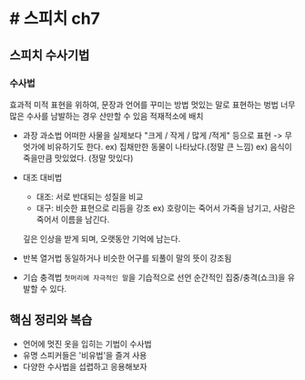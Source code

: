 # # 스피치 ch7

## 스피치 수사기법

### 수사법
  효과적 미적 표현을 위하여, 문장과 언어를 꾸미는 방법
  멋있는 말로 표현하는 벙법
  너무 많은 수사를 남발하는 경우 산만할 수 있음 적재적소에 배치

  * 과장 과소법
    어떠한 사물을 실제보다 "크게 / 작게 / 많게 /적게" 등으로 표현
    -> 무엇가에 비유하기도 한다. 
    ex) 집채만한 동물이 나타났다.(정말 큰 느낌)
    ex) 음식이 죽을만큼 맛있었다. (정말 맛있다)

  * 대조 대비법
    - 대조: 서로 반대되는 성질을 비교
    - 대구: 비슷한 표현으로 리듬을 강조
    ex) 호랑이는 죽어서 가죽을 남기고, 사람은 죽어서 이름을 남긴다.

    깊은 인상을 받게 되며, 오랫동안 기억에 남는다.

  * 반복 열거법
    동일하거나 비슷한 어구를 되풀이 
    말의 뜻이 강조됨

  * 기습 충격법
    `첫머리에 자극적인 말`을 기습적으로 선언
    순간적인 집중/충격(쇼크)을 유발할 수 있다.

## 핵심  정리와 복습
  - 언어에 멋진 옷을 입히는 기법이 수사법
  - 유명 스피커들은 '비유법'을 즐겨 사용
  - 다양한 수사법을 섭렵하고 응용해보자


